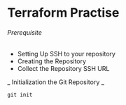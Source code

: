 # Terraform Practise

###### Prerequisite
- Setting Up SSH to your repository
- Creating the Repository
- Collect the Repository SSH URL

_ Initialization the Git Repository _

```
git init
```
